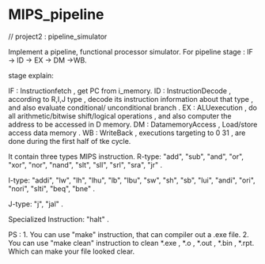 # MIPS_pipeline
  // project2 : pipeline_simulator

Implement a pipeline, functional processor simulator.
For pipeline stage : IF -> ID -> EX -> DM ->WB.

stage explain:

IF : Instructionfetch , get PC from i_memory.
ID : InstructionDecode , according to R,I,J type , decode its instruction 
	information about that type , and also evaluate conditional/
	unconditional branch .
EX : ALUexecution , do all arithmetic/bitwise shift/logical operations , and 
	also computer the address to be accessed in D memory.
DM : DatamemoryAccess , Load/store access data memory .
WB : WriteBack , executions targeting to $0~$31 , are done during the first half of tke cycle.

It contain three types MIPS instruction.
  R-type:
	"add", "sub", "and", "or", "xor", "nor", "nand", "slt",
	"sll", "srl", "sra", "jr" .
	
  I-type:
	"addi", "lw", "lh", "lhu", "lb", "lbu", "sw", "sh",
	"sb", "lui", "andi", "ori", "nori", "slti", "beq", "bne" .
	
  J-type:
	"j", "jal" .
	
  Specialized Instruction: 
	"halt" .


PS : 1. You can use "make" instruction, that can compiler out a .exe file.
     2. You can use "make clean" instruction to clean *.exe , *.o , *.out , *.bin , *.rpt.
	Which can make your file looked clear.
